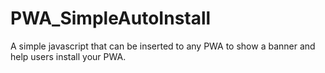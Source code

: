 # PWA_SimpleAutoInstall
A simple javascript that can be inserted to any PWA to show a banner and help users install your PWA.
